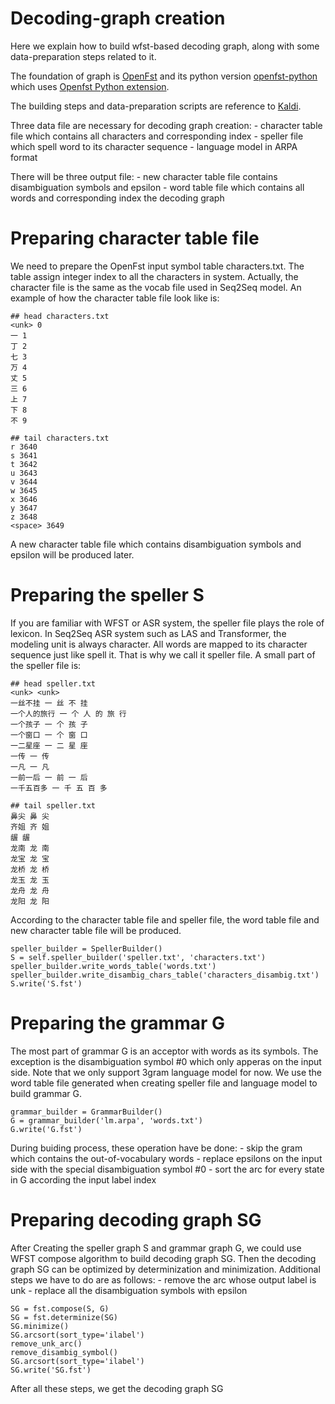 # Decoding-graph creation

Here we explain how to build wfst-based decoding graph, along with some data-preparation steps related to it.

The foundation of graph is [OpenFst](http://www.openfst.org/twiki/bin/view/FST/WebHome) and its python version [openfst-python](https://pypi.org/project/openfst-python/)
which uses [Openfst Python extension](http://www.openfst.org/twiki/bin/view/FST/PythonExtension).

The building steps and data-preparation scripts are reference to [Kaldi](http://kaldi-asr.org/).

Three data file are necessary for decoding graph creation:
    - character table file which contains all characters and corresponding index
    - speller file which spell word to its character sequence
    - language model in ARPA format

There will be three output file:
    - new character table file contains disambiguation symbols and epsilon 
    - word table file which contains all words and corresponding index
     the decoding graph

# Preparing character table file

We need to prepare the OpenFst input symbol table characters.txt. The table assign integer index to all the characters in system.
Actually, the character file is the same as the vocab file used in Seq2Seq model. An example of how the character table file look like is:

```
## head characters.txt
<unk> 0
一 1
丁 2
七 3
万 4
丈 5
三 6
上 7
下 8
不 9

## tail characters.txt
r 3640
s 3641
t 3642
u 3643
v 3644
w 3645
x 3646
y 3647
z 3648
<space> 3649
```

A new character table file which contains disambiguation symbols and epsilon will be produced later.

# Preparing the speller S

If you are familiar with WFST or ASR system, the speller file plays the role of lexicon. In Seq2Seq ASR system such as LAS and Transformer, the modeling unit is
always character. All words are mapped to its character sequence just like spell it. That is why we call it speller file. A small part of the speller file is:
```
## head speller.txt
<unk> <unk>
一丝不挂 一 丝 不 挂
一个人的旅行 一 个 人 的 旅 行
一个孩子 一 个 孩 子
一个窗口 一 个 窗 口
一二星座 一 二 星 座
一传 一 传
一凡 一 凡
一前一后 一 前 一 后
一千五百多 一 千 五 百 多

## tail speller.txt
鼻尖 鼻 尖
齐姐 齐 姐
龌 龌
龙南 龙 南
龙宝 龙 宝
龙桥 龙 桥
龙玉 龙 玉
龙舟 龙 舟
龙阳 龙 阳

```

According to the character table file and speller file, the word table file and new character table file will be produced.

```
speller_builder = SpellerBuilder()
S = self.speller_builder('speller.txt', 'characters.txt')
speller_builder.write_words_table('words.txt')
speller_builder.write_disambig_chars_table('characters_disambig.txt')
S.write('S.fst')

```

# Preparing the grammar G

The most part of grammar G is an acceptor with words as its symbols. The exception is the disambiguation symbol #0 which only apperas on the input side. Note
that we only support 3gram language model for now. 
We use the word table file generated when creating speller file and language model to build grammar G. 

```
grammar_builder = GrammarBuilder()
G = grammar_builder('lm.arpa', 'words.txt')
G.write('G.fst')
```

During buiding process, these operation have be done:
    - skip the gram which contains the out-of-vocabulary words
    - replace epsilons on the input side with the special disambiguation symbol #0
    - sort the arc for every state in G according the input label index


# Preparing decoding graph SG

After Creating the speller graph S and grammar graph G, we could use WFST compose algorithm to build decoding graph SG. Then the decoding graph SG can be 
optimized by determinization and minimization. Additional steps we have to do are as follows:
    - remove the arc whose output label is unk
    - replace all the disambiguation symbols with epsilon

```
SG = fst.compose(S, G)
SG = fst.determinize(SG)
SG.minimize()
SG.arcsort(sort_type='ilabel')
remove_unk_arc()
remove_disambig_symbol()
SG.arcsort(sort_type='ilabel')
SG.write('SG.fst')

```
After all these steps, we get the decoding graph SG










